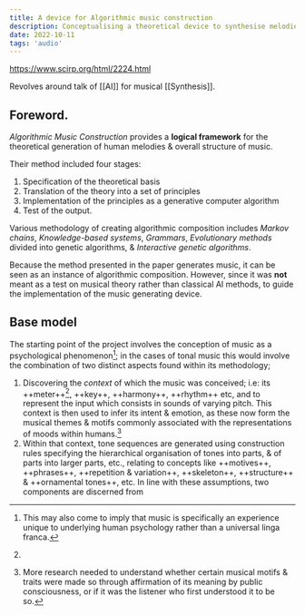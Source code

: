 ```yaml
---
title: A device for Algorithmic music construction
description: Conceptualising a theoretical device to synthesise melodies.
date: 2022-10-11
tags: 'audio'
---
```


<https://www.scirp.org/html/2224.html>

Revolves around talk of [[AI]] for musical [[Synthesis]].

## Foreword.

*Algorithmic Music Construction* provides a __logical framework__ for the theoretical generation of human melodies & overall structure of music.

Their method included four stages:

1. Specification of the theoretical basis
2. Translation of the theory into a set of principles
3. Implementation of the principles as a generative computer algorithm
4. Test of the output.

Various methodology of creating algorithmic composition includes *Markov chains*, *Knowledge-based systems*, *Grammars*, *Evolutionary methods* divided into genetic algorithms, & *Interactive genetic algorithms*.

Because the method presented in the paper generates music, it can be seen as an instance of algorithmic composition. However, since it was __not__ meant as a test on musical theory rather than classical AI methods, to guide the implementation of the music generating device.

## Base model

The starting point of the project involves the conception of music as a psychological phenomenon[^1]; in the cases of tonal music this would involve the combination of two distinct aspects found within its methodology;

1. Discovering the *context* of which the music was conceived; i.e: its ++meter++[^2], ++key++, ++harmony++, ++rhythm++ etc, and to represent the input which consists in sounds of varying pitch. This context is then used to infer its intent & emotion, as these now form the musical themes & motifs commonly associated with the representations of moods within humans.[^3]
2. Within that context, tone sequences are generated using construction rules specifying the hierarchical organisation of tones into parts, & of parts into larger parts, etc., relating to concepts like ++motives++, ++phrases++, ++repetition & variation++, ++skeleton++, ++structure++ & ++ornamental tones++, etc. In line with these assumptions, two components are discerned from

[^1]: This may also come to imply that music is specifically an experience unique to underlying human psychology rather than a universal linga franca.

[^2]:

[^3]: More research needed to understand whether certain musical motifs & traits were made so through affirmation of its meaning by public consciousness, or if it was the listener who first understood it to be so.
